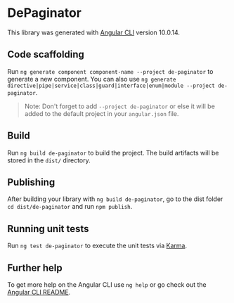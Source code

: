 # DePaginator

This library was generated with [Angular CLI](https://github.com/angular/angular-cli) version 10.0.14.

## Code scaffolding

Run `ng generate component component-name --project de-paginator` to generate a new component. You can also use `ng generate directive|pipe|service|class|guard|interface|enum|module --project de-paginator`.
> Note: Don't forget to add `--project de-paginator` or else it will be added to the default project in your `angular.json` file. 

## Build

Run `ng build de-paginator` to build the project. The build artifacts will be stored in the `dist/` directory.

## Publishing

After building your library with `ng build de-paginator`, go to the dist folder `cd dist/de-paginator` and run `npm publish`.

## Running unit tests

Run `ng test de-paginator` to execute the unit tests via [Karma](https://karma-runner.github.io).

## Further help

To get more help on the Angular CLI use `ng help` or go check out the [Angular CLI README](https://github.com/angular/angular-cli/blob/master/README.md).
